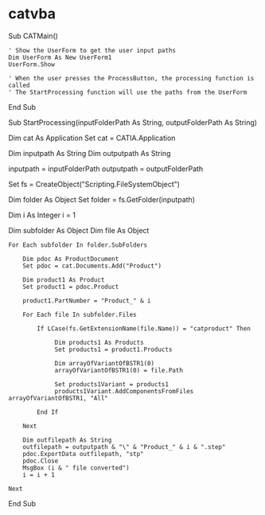 # catvba

Sub CATMain()

    ' Show the UserForm to get the user input paths
    Dim UserForm As New UserForm1
    UserForm.Show

    ' When the user presses the ProcessButton, the processing function is called
    ' The StartProcessing function will use the paths from the UserForm

End Sub

Sub StartProcessing(inputFolderPath As String, outputFolderPath As String)

Dim cat As Application
Set cat = CATIA.Application

Dim inputpath As String
Dim outputpath As String

inputpath = inputFolderPath
outputpath = outputFolderPath

Set fs = CreateObject("Scripting.FileSystemObject")

Dim folder As Object
Set folder = fs.GetFolder(inputpath)

Dim i As Integer
i = 1


Dim subfolder As Object
Dim file As Object

    For Each subfolder In folder.SubFolders
    
        Dim pdoc As ProductDocument
        Set pdoc = cat.Documents.Add("Product")
    
        Dim product1 As Product
        Set product1 = pdoc.Product
    
        product1.PartNumber = "Product_" & i
    
        For Each file In subfolder.Files
    
            If LCase(fs.GetExtensionName(file.Name)) = "catproduct" Then
                     
                 Dim products1 As Products
                 Set products1 = product1.Products
        
                 Dim arrayOfVariantOfBSTR1(0)
                 arrayOfVariantOfBSTR1(0) = file.Path
                 
                 Set products1Variant = products1
                 products1Variant.AddComponentsFromFiles arrayOfVariantOfBSTR1, "All"
                
            End If
            
        Next
                
        Dim outfilepath As String
        outfilepath = outputpath & "\" & "Product_" & i & ".step"
        pdoc.ExportData outfilepath, "stp"
        pdoc.Close
        MsgBox (i & " file converted")
        i = i + 1
        
    Next

End Sub



